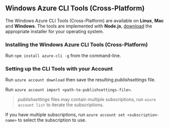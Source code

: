 ## Windows Azure CLI Tools (Cross-Platform)

The Windows Azure CLI Tools (Cross-Platform) are available on **Linux**, **Mac** and **Windows**. The tools are implemented with **Node.js**, [download](http://www.nodejs.org/download) the appropriate installer for your operating system.

### Installing the Windows Azure CLI Tools (Cross-Platform)

Run ```npm install azure-cli -g``` from the command-line.

### Setting up the CLI Tools with your Account

Run ```azure account download``` then save the resulting _publishsettings_ file.

Run ```azure account import <path-to-publishsettings-file>```.

> _publishsettings_ files may contain multiple subscriptions, run ```azure account list``` to iterate the subscriptions.

If you have multiple subscriptions, run ```azure account set <subscription-name>``` to select the subscription to use.